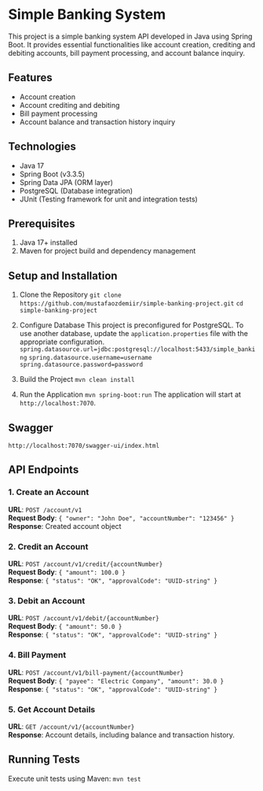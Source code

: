 
# Simple Banking System

This project is a simple banking system API developed in Java using Spring Boot. It provides essential functionalities like account creation, crediting and debiting accounts, bill payment processing, and account balance inquiry.

## Features
- Account creation
- Account crediting and debiting
- Bill payment processing
- Account balance and transaction history inquiry

## Technologies
- Java 17
- Spring Boot (v3.3.5)
- Spring Data JPA (ORM layer)
- PostgreSQL (Database integration)
- JUnit (Testing framework for unit and integration tests)

## Prerequisites
1. Java 17+ installed
2. Maven for project build and dependency management

## Setup and Installation

1. Clone the Repository
   `git clone https://github.com/mustafaozdemiir/simple-banking-project.git`
   `cd simple-banking-project`

2. Configure Database
   This project is preconfigured for PostgreSQL. To use another database, update the `application.properties` file with the appropriate configuration.
   `spring.datasource.url=jdbc:postgresql://localhost:5433/simple_banking`
   `spring.datasource.username=username`  
   `spring.datasource.password=password`

3. Build the Project
   `mvn clean install`

4. Run the Application
   `mvn spring-boot:run`
   The application will start at `http://localhost:7070`.
## Swagger
`http://localhost:7070/swagger-ui/index.html`
## API Endpoints

### 1. Create an Account
   **URL**: `POST /account/v1`  
   **Request Body**:
     `{ "owner": "John Doe", "accountNumber": "123456" }`  
   **Response**: Created account object

### 2. Credit an Account
   **URL**: `POST /account/v1/credit/{accountNumber}`  
   **Request Body**:
     `{ "amount": 100.0 }`  
   **Response**:
     `{ "status": "OK", "approvalCode": "UUID-string" }`

### 3. Debit an Account
   **URL**: `POST /account/v1/debit/{accountNumber}`  
   **Request Body**:
     `{ "amount": 50.0 }`  
   **Response**:
     `{ "status": "OK", "approvalCode": "UUID-string" }`

### 4. Bill Payment
   **URL**: `POST /account/v1/bill-payment/{accountNumber}`  
   **Request Body**:
     `{ "payee": "Electric Company", "amount": 30.0 }`  
   **Response**:
     `{ "status": "OK", "approvalCode": "UUID-string" }`

### 5. Get Account Details
   **URL**: `GET /account/v1/{accountNumber}`  
   **Response**: Account details, including balance and transaction history.


## Running Tests
Execute unit tests using Maven:
`mvn test`


